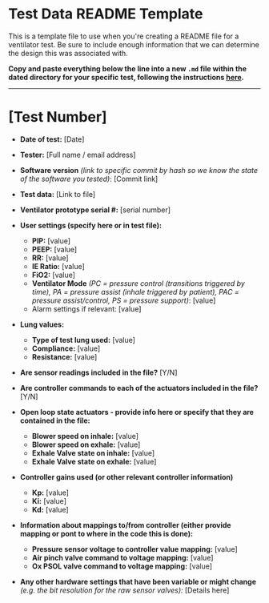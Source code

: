 # Test Data README Template

This is a template file to use when you're creating a README file for a ventilator test. Be sure to include enough information that we can determine the design this was associated with.

**Copy and paste everything below the line into a new `.md` file within the dated directory for your specific test, following the instructions [here](README.md).**

-----------------------------

# [Test Number]

* **Date of test:** [Date]
* **Tester:** [Full name / email address]
* **Software version** *(link to specific commit by hash so we know the state of the software you tested)*: [Commit link]
* **Test data:** [Link to file]
* **Ventilator prototype serial #:** [serial number] 
* **User settings (specify here or in test file):**
    * **PIP:** [value]
    * **PEEP:** [value]
    * **RR:** [value]
    * **IE Ratio:** [value]
    * **FiO2:** [value]
    * **Ventilator Mode** *(PC = pressure control (transitions triggered by time), PA = pressure assist (inhale triggered by patient), PAC = pressure assist/control, PS = pressure support)*: [value]
    * Alarm settings if relevant: [value]
* **Lung values:**
    * **Type of test lung used:** [value]
    * **Compliance:** [value]
    * **Resistance:** [value]
* **Are sensor readings included in the file?** [Y/N]
* **Are controller commands to each of the actuators included in the file?** [Y/N]
* **Open loop state actuators - provide info here or specify that they are contained in the file:**
    * **Blower speed on inhale:** [value]
    * **Blower speed on exhale:** [value]
    * **Exhale Valve state on inhale:** [value]
    * **Exhale Valve state on exhale:** [value]
* **Controller gains used (or other relevant controller information)**
    * **Kp:** [value]
    * **Ki:** [value]
    * **Kd:** [value]
* **Information about mappings to/from controller (either provide mapping or pont to where in the code this is done):**
    * **Pressure sensor voltage to controller value mapping:** [value]
    * **Air pinch valve command to voltage mapping:** [value]
    * **Ox PSOL valve command to voltage mapping:** [value]

* **Any other hardware settings that have been variable or might change** *(e.g. the bit resolution for the raw sensor valves):* [Details here]
